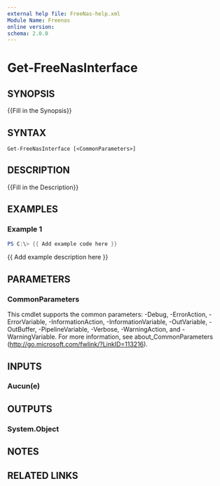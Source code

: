 ```yaml
---
external help file: FreeNas-help.xml
Module Name: Freenas
online version:
schema: 2.0.0
---
```


# Get-FreeNasInterface

## SYNOPSIS
{{Fill in the Synopsis}}

## SYNTAX

```
Get-FreeNasInterface [<CommonParameters>]
```

## DESCRIPTION
{{Fill in the Description}}

## EXAMPLES

### Example 1
```powershell
PS C:\> {{ Add example code here }}
```

{{ Add example description here }}

## PARAMETERS

### CommonParameters
This cmdlet supports the common parameters: -Debug, -ErrorAction, -ErrorVariable, -InformationAction, -InformationVariable, -OutVariable, -OutBuffer, -PipelineVariable, -Verbose, -WarningAction, and -WarningVariable.
For more information, see about_CommonParameters (http://go.microsoft.com/fwlink/?LinkID=113216).

## INPUTS

### Aucun(e)


## OUTPUTS

### System.Object

## NOTES

## RELATED LINKS
